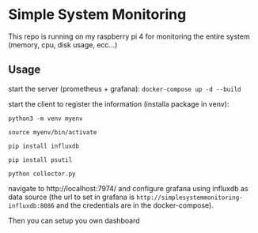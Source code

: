 # Simple System Monitoring

This repo is running on my raspberry pi 4 for monitoring the entire system (memory, cpu, disk usage, ecc...)

## Usage

start the server (prometheus + grafana): ```docker-compose up -d --build```

start the client to register the information (installa package in venv):

```
python3 -m venv myenv

source myenv/bin/activate

pip install influxdb

pip install psutil

python collector.py
```


navigate to http://localhost:7974/ and configure grafana using influxdb as data source (the url to set in grafana is ```http://simplesystemmonitoring-influxdb:8086``` and the credentials are in the docker-compose). 

Then you can setup you own dashboard
